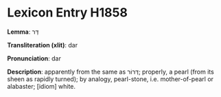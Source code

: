 # Lexicon Entry H1858

**Lemma**: דַּר

**Transliteration (xlit)**: dar

**Pronunciation**: dar

**Description**:
apparently from the same as דְּרוֹר; properly, a pearl (from its sheen as rapidly turned); by analogy, pearl-stone, i.e. mother-of-pearl or alabaster; [idiom] white.
